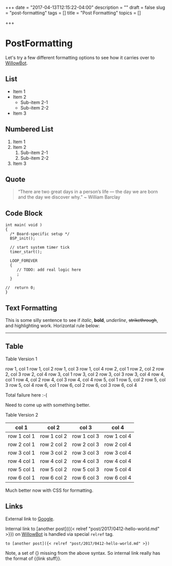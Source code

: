 +++
date = "2017-04-13T12:15:22-04:00"
description = ""
draft = false
slug = "post-formatting"
tags = []
title = "Post Formatting"
topics = []

+++

# PostFormatting

Let's try a few different formatting options to see how it carries over to [WillowBot](http://www.willowbot.com/).

## List

* Item 1
* Item 2
    * Sub-item 2-1
    * Sub-item 2-2
* Item 3

## Numbered List

1. Item 1
2. Item 2
    1. Sub-item 2-1
    2. Sub-item 2-2
3. Item 3

## Quote

> “There are two great days in a person’s life — the day we are born and the day we discover why.” ~ William Barclay

## Code Block

```
int main( void )
{
  /* Board-specific setup */
  BSP_init();
  
  // start system timer tick
  timer_start();
  
  LOOP_FOREVER
  {
     // TODO: add real logic here
     ;
  }
  
//  return 0;
}
```

## Text Formatting

This is some silly sentence to see if *italic*, **bold**, _underline_, ~~strikethrough~~, and highlighting work.
Horizontal rule below:
* * *

## Table 

Table Version 1

row 1, col 1	row 1, col 2	row 1, col 3	row 1, col 4
row 2, col 1	row 2, col 2	row 2, col 3	row 2, col 4
row 3, col 1	row 3, col 2	row 3, col 3	row 3, col 4
row 4, col 1	row 4, col 2	row 4, col 3	row 4, col 4
row 5, col 1	row 5, col 2	row 5, col 3	row 5, col 4
row 6, col 1	row 6, col 2	row 6, col 3	row 6, col 4

Total failure here :-(

Need to come up with something better.

Table Version 2

col 1	| col 2	| col 3	| col 4
---|---|---|---
row 1 col 1	| row 1 col 2	| row 1 col 3	| row 1 col 4
row 2 col 1	| row 2 col 2	| row 2 col 3	| row 2 col 4
row 3 col 1	| row 3 col 2	| row 3 col 3	| row 3 col 4
row 4 col 1	| row 4 col 2	| row 4 col 3	| row 4 col 4
row 5 col 1	| row 5 col 2	| row 5 col 3	| row 5 col 4
row 6 col 1	| row 6 col 2	| row 6 col 3	| row 6 col 4

Much better now with CSS for formatting.

## Links

External link to [Google](http://www.google.com/).

Internal link to [another post]({{< relref "post/2017/0412-hello-world.md" >}}) on [WillowBot](http://www.willowbot.com/) is handled via special `relref` tag.

```
to [another post]({< relref "post/2017/0412-hello-world.md" >})
```

Note, a set of {} missing from the above syntax. So internal link really has the format of {{link stuff}}.

